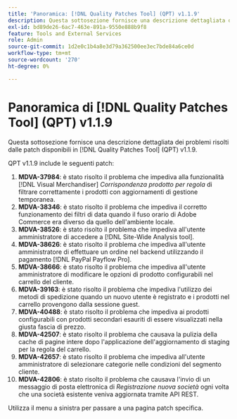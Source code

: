 ```yaml
---
title: 'Panoramica: [!DNL Quality Patches Tool] (QPT) v1.1.9'
description: Questa sottosezione fornisce una descrizione dettagliata dei problemi risolti dalle patch disponibili in  [!DNL Quality Patches Tool] (QPT) v1.1.9.
exl-id: bd89de26-6ac7-463e-891a-9550e888b9f8
feature: Tools and External Services
role: Admin
source-git-commit: 1d2e0c1b4a8e3d79a362500ee3ec7bde84a6ce0d
workflow-type: tm+mt
source-wordcount: '270'
ht-degree: 0%

---
```


# Panoramica di [!DNL Quality Patches Tool] (QPT) v1.1.9

Questa sottosezione fornisce una descrizione dettagliata dei problemi risolti dalle patch disponibili in [!DNL Quality Patches Tool] (QPT) v1.1.9.

QPT v1.1.9 include le seguenti patch:

1. **MDVA-37984**: è stato risolto il problema che impediva alla funzionalità [!DNL Visual Merchandiser] *Corrispondenza prodotto per regola* di filtrare correttamente i prodotti con aggiornamenti di gestione temporanea.
1. **MDVA-38346**: è stato risolto il problema che impediva il corretto funzionamento dei filtri di data quando il fuso orario di Adobe Commerce era diverso da quello dell&#39;ambiente locale.
1. **MDVA-38526**: è stato risolto il problema che impediva all&#39;utente amministratore di accedere a [!DNL Site-Wide Analysis tool].
1. **MDVA-38626**: è stato risolto il problema che impediva all&#39;utente amministratore di effettuare un ordine nel backend utilizzando il pagamento [!DNL PayPal Payflow Pro].
1. **MDVA-38666**: è stato risolto il problema che impediva all&#39;utente amministratore di modificare le opzioni di prodotto configurabili nel carrello del cliente.
1. **MDVA-39163**: è stato risolto il problema che impediva l&#39;utilizzo dei metodi di spedizione quando un nuovo utente è registrato e i prodotti nel carrello provengono dalla sessione guest.
1. **MDVA-40488**: è stato risolto il problema che impediva ai prodotti configurabili con prodotti secondari esauriti di essere visualizzati nella giusta fascia di prezzo.
1. **MDVA-42507**: è stato risolto il problema che causava la pulizia della cache di pagine intere dopo l&#39;applicazione dell&#39;aggiornamento di staging per la regola del carrello.
1. **MDVA-42657**: è stato risolto il problema che impediva all&#39;utente amministratore di selezionare categorie nelle condizioni del segmento cliente.
1. **MDVA-42806**: è stato risolto il problema che causava l&#39;invio di un messaggio di posta elettronica di *Registrazione nuova società* ogni volta che una società esistente veniva aggiornata tramite API REST.

Utilizza il menu a sinistra per passare a una pagina patch specifica.
